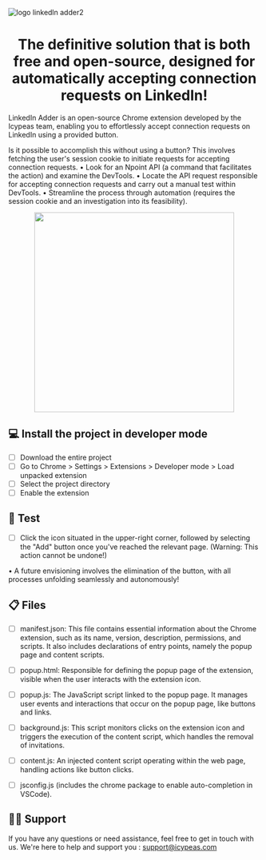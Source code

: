 ![logo linkedln adder2](https://github.com/icypeas-tech/linkedin-adder/assets/128605482/bfba5fa7-8496-467a-987e-b8373a3f8049)



<h1 align="center">
The definitive solution that is both free and open-source, designed for automatically accepting connection requests on LinkedIn!

</h1>


LinkedIn Adder is an open-source Chrome extension developed by the Icypeas team, enabling you to effortlessly accept connection requests on LinkedIn using a provided button.

Is it possible to accomplish this without using a button? This involves fetching the user's session cookie to initiate requests for accepting connection requests.
• Look for an Npoint API (a command that facilitates the action) and examine the DevTools.
• Locate the API request responsible for accepting connection requests and carry out a manual test within DevTools.
• Streamline the process through automation (requires the session cookie and an investigation into its feasibility).

<p align="center">
  <img width="400"  src="https://github.com/icypeas-tech/linkedin-adder/assets/128605482/7112d781-c181-4be1-bc56-e9783b6d4d07">
</p>


## 💻 Install the project in developer mode

- [ ] Download the entire project
- [ ] Go to Chrome > Settings > Extensions > Developer mode > Load unpacked extension
- [ ] Select the project directory
- [ ] Enable the extension

## 🚦 Test

- [ ] Click the icon situated in the upper-right corner, followed by selecting the "Add" button once you've reached the relevant page.
(Warning: This action cannot be undone!)

• A future envisioning involves the elimination of the button, with all processes unfolding seamlessly and autonomously!

## 📋 Files

- [ ] manifest.json: This file contains essential information about the Chrome extension, such as its name, version, description, permissions, and scripts. It also includes declarations of entry points, namely the popup page and content scripts.
- [ ] popup.html: Responsible for defining the popup page of the extension, visible when the user interacts with the extension icon.
- [ ] popup.js: The JavaScript script linked to the popup page. It manages user events and interactions that occur on the popup page, like buttons and links.
- [ ] background.js: This script monitors clicks on the extension icon and triggers the execution of the content script, which handles the removal of invitations.
- [ ] content.js: An injected content script operating within the web page, handling actions like button clicks.
- [ ] jsconfig.js (includes the chrome package to enable auto-completion in VSCode).


##  👨‍💻 Support

If you have any questions or need assistance, feel free to get in touch with us. We're here to help and support you : support@icypeas.com



